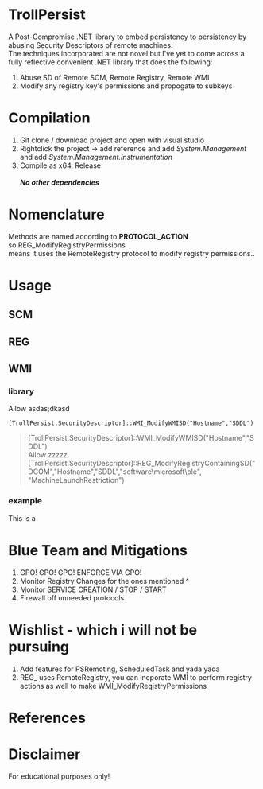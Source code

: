 # TrollPersist
A Post-Compromise .NET library to embed persistency to persistency by abusing Security Descriptors of remote machines.\
The techniques incorporated are not novel but I've yet to come across a fully reflective convenient .NET library that does the following:
1. Abuse SD of Remote SCM, Remote Registry, Remote WMI
2. Modify any registry key's permissions and propogate to subkeys

# Compilation

1. Git clone / download project and open with visual studio
2. Rightclick the project -> add reference and add *System.Management* and add *System.Management.Instrumentation*
3. Compile as x64, Release\
\
*******No other dependencies*******

# Nomenclature
Methods are named according to **PROTOCOL_ACTION**\
so REG_ModifyRegistryPermissions\
means it uses the RemoteRegistry protocol to modify registry permissions..

# Usage

## SCM 

## REG

## WMI

### library
Allow asdas;dkasd

```
[TrollPersist.SecurityDescriptor]::WMI_ModifyWMISD("Hostname","SDDL")
```

>\[TrollPersist.SecurityDescriptor]::WMI_ModifyWMISD("Hostname","SDDL")\
Allow zzzzz\
>\[TrollPersist.SecurityDescriptor]::REG_ModifyRegistryContainingSD("DCOM","Hostname","SDDL","software\microsoft\ole", "MachineLaunchRestriction")

### example

> [TrollPersist.SecurityDescriptor]::WMI_ModifyWMISD("Hostname","(A;;CCWP;;;WD)")




This is a

# Blue Team and Mitigations
1. GPO! GPO! GPO! ENFORCE VIA GPO!
2. Monitor Registry Changes for the ones mentioned ^
3. Monitor SERVICE CREATION / STOP / START
4. Firewall off unneeded protocols

# Wishlist - which i will not be pursuing
1. Add features for PSRemoting, ScheduledTask and yada yada
2. REG_ uses RemoteRegistry, you can incporate WMI to perform registry actions as well to make WMI_ModifyRegistryPermissions

# References

# Disclaimer
For educational purposes only!

